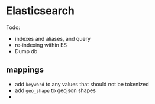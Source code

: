 # Elasticsearch

Todo:
* indexes and aliases, and query
* re-indexing within ES
* Dump db

## mappings 

* add `keyword` to any values that should not be tokenized
* add `geo_shape` to geojson shapes
* 